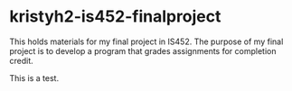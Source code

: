 # kristyh2-is452-finalproject
This holds materials for my final project in IS452. The purpose of my final project is to develop a program that grades assignments for completion credit.

This is a test.
